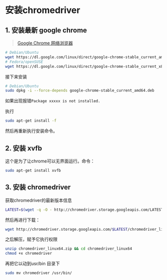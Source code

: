 # 安装chromedriver

## 1. 安装最新 google chrome

> [Google Chrome 网络浏览器](https://www.google.com/chrome/)

```bash
# Debian/Ubuntu
wget https://dl.google.com/linux/direct/google-chrome-stable_current_amd64.deb
# Fedora/openSUSE
wget https://dl.google.com/linux/direct/google-chrome-stable_current_x86_64.rpm
```

接下来安装

```bash
# Debian/Ubuntu
sudo dpkg -i --force-depends google-chrome-stable_current_amd64.deb
```

如果出现报错`Package xxxxx is not installed.`

执行

```bash
sudo apt-get install -f
```

然后再重新执行安装命令。

## 2. 安装 xvfb

这个是为了让chrome可以无界面运行。命令：

```bash
sudo apt-get install xvfb
```

## 3. 安装 chromedriver

获取chromedriver的最新版本信息

```bash
LATEST=$(wget -q -O - http://chromedriver.storage.googleapis.com/LATEST_RELEASE)
```

然后再进行下载：

```bash
wget http://chromedriver.storage.googleapis.com/$LATEST/chromedriver_linux64.zip
```

之后解压，赋予它执行权限

```bash
unzip chromedriver_linux64.zip && cd chromedriver_linux64
chmod +x chromedriver
```

再把它以动到usr/bin 目录下

```bash
sudo mv chromedriver /usr/bin/
```
